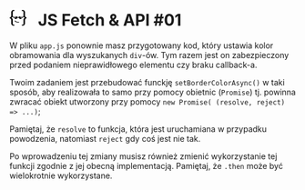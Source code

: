 # [![](../assets/img/logo-readme2.jpg)](https://devmentor.pl) &nbsp; JS Fetch & API #01

W pliku `app.js` ponownie masz przygotowany kod, który ustawia kolor obramowania dla wyszukanych `div`-ów. Tym razem jest on zabezpieczony przed podaniem nieprawidłowego elementu czy braku callback-a.

Twoim zadaniem jest przebudować funckję `setBorderColorAsync()` w taki sposób, aby realizowała to samo przy pomocy obietnic (`Promise`) tj. powinna zwracać obiekt utworzony przy pomocy `new Promise( (resolve, reject) => ...)`;

Pamiętaj, że `resolve` to funkcja, która jest uruchamiana w przypadku powodzenia, natomiast `reject` gdy coś jest nie tak.

Po wprowadzeniu tej zmiany musisz również zmienić wykorzystanie tej funkcji zgodnie z jej obecną implementacją. Pamiętaj, że `.then` może być wielokrotnie wykorzystane.